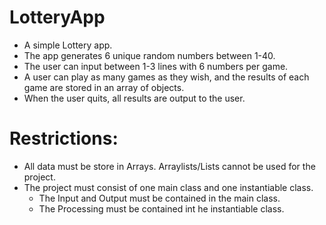 # LotteryApp
- A simple Lottery app.
- The app generates 6 unique random numbers between 1-40.
- The user can input between 1-3 lines with 6 numbers per game.
- A user can play as many games as they wish, and the results of each game are stored in an array of objects.
- When the user quits, all results are output to the user.

# Restrictions:
- All data must be store in Arrays. Arraylists/Lists cannot be used for the project.
- The project must consist of one main class and one instantiable class.
  - The Input and Output must be contained in the main class.
  - The Processing must be contained int he instantiable class.
